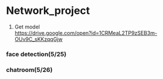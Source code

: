 # Network_project
1. Get model<br>
https://drive.google.com/open?id=1CRMeaL2TP9zSEB3m-OUv9C_sKKzqqGjw<br>



### face detection(5/25)<br>
### chatroom(5/26)<br>
